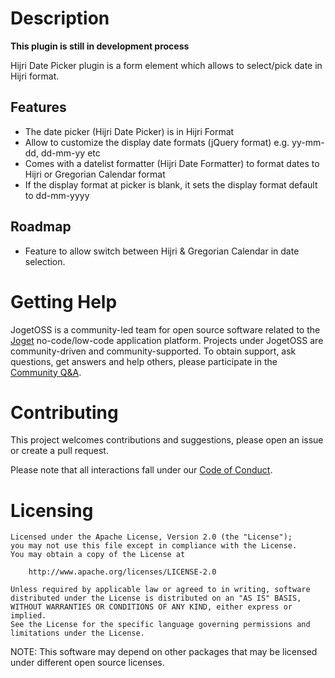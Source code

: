# Description

**This plugin is still in development process**

Hijri Date Picker plugin is a form element which allows to select/pick date in Hijri format.

## Features
* The date picker (Hijri Date Picker) is in Hijri Format
* Allow to customize the display date formats (jQuery format) e.g. yy-mm-dd, dd-mm-yy etc
* Comes with a datelist formatter (Hijri Date Formatter) to format dates to Hijri or Gregorian Calendar format
* If the display format at picker is blank, it sets the display format default to dd-mm-yyyy

## Roadmap
* Feature to allow switch between Hijri & Gregorian Calendar in date selection.

# Getting Help

JogetOSS is a community-led team for open source software related to the [Joget](https://www.joget.org) no-code/low-code application platform.
Projects under JogetOSS are community-driven and community-supported.
To obtain support, ask questions, get answers and help others, please participate in the [Community Q&A](https://answers.joget.org/).

# Contributing

This project welcomes contributions and suggestions, please open an issue or create a pull request.

Please note that all interactions fall under our [Code of Conduct](https://github.com/jogetoss/repo-template/blob/main/CODE_OF_CONDUCT.md).

# Licensing

    Licensed under the Apache License, Version 2.0 (the "License");
    you may not use this file except in compliance with the License.
    You may obtain a copy of the License at

        http://www.apache.org/licenses/LICENSE-2.0

    Unless required by applicable law or agreed to in writing, software
    distributed under the License is distributed on an "AS IS" BASIS,
    WITHOUT WARRANTIES OR CONDITIONS OF ANY KIND, either express or implied.
    See the License for the specific language governing permissions and
    limitations under the License.

NOTE: This software may depend on other packages that may be licensed under different open source licenses.
